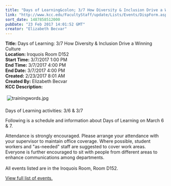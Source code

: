 ```yaml
---
title: "Days of Learning&colon; 3/7 How Diversity & Inclusion Drive a Winning Culture"
link: "http://www.kcc.edu/FacultyStaff/update/Lists/Events/DispForm.aspx?ID=995"
sort_date: 1487858512000
pubDate: "23 Feb 2017 14:01:52 GMT"
creator: "Elizabeth Becvar"
---
```


<div><b>Title:</b> Days of Learning: 3/7 How Diversity &amp; Inclusion Drive a Winning Culture</div>
<div><b>Location:</b> Iroquois Room D152</div>
<div><b>Start Time:</b> 3/7/2017 1:00 PM</div>
<div><b>End Time:</b> 3/7/2017 4:00 PM</div>
<div><b>End Date:</b> 3/7/2017 4:00 PM</div>
<div><b>Created:</b> 2/23/2017 8:01 AM</div>
<div><b>Created By:</b> Elizabeth Becvar</div>
<div><b>KCC Description:</b> <div class="ExternalClassC44016B0FD5B49D88FA26B68D2952A4B"><p>​<img alt="trainingwords.jpg" src="/FacultyStaff/update/Documents/trainingwords.jpg" style="margin:5px" /><br /><br />Days of Learning activities: 3/6 &amp; 3/7 ​</p>
<p>Following is a schedule and information about Days of Learning on March 6 &amp; 7. </p>
<p>Attendance is strongly encouraged. Please arrange your attendance with your supervisor to maintain office coverage. Where possible, student workers and &quot;as-needed&quot; staff are suggested to cover work areas. Everyone is further encouraged to sit with people from different areas to enhance communications among departments.<br /><br />All events listed are in the Iroquois Room, Room D152.</p>
<p><a href="/FacultyStaff/update/Lists/Announcements/DispForm2.aspx?List=7e45450e-520d-4ad3-81dd-a79ebcc75df4&amp;ID=2388&amp;RootFolder=/FacultyStaff/update/Lists/Announcements&amp;Web=6dd7d01a-f4b3-47f9-8d35-b60692caa2f7">View full list of events.</a><br /> <br /></p></div>
</div>
